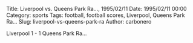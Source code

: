 Title: Liverpool vs. Queens Park Ra…, 1995/02/11
Date: 1995/02/11 00:00
Category: sports
Tags: football, football scores, Liverpool, Queens Park Ra…
Slug: liverpool-vs-queens-park-ra
Author: carbonero


Liverpool 1 - 1 Queens Park Ra…
